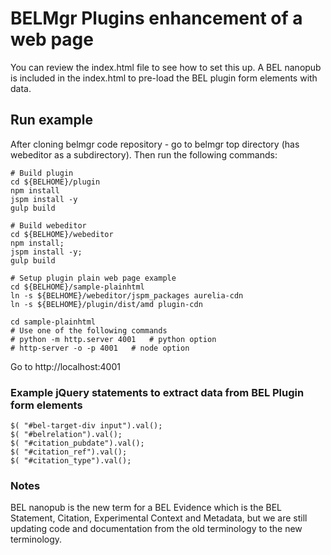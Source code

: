 # BELMgr Plugins enhancement of a web page

You can review the index.html file to see how to set this up.  A BEL nanopub is
included in the index.html to pre-load the BEL plugin form elements with data.

## Run example

After cloning belmgr code repository - go to belmgr top directory (has webeditor
as a subdirectory). Then run the following commands:

    # Build plugin
    cd ${BELHOME}/plugin
    npm install
    jspm install -y
    gulp build

    # Build webeditor
    cd ${BELHOME}/webeditor
    npm install;
    jspm install -y;
    gulp build

    # Setup plugin plain web page example
    cd ${BELHOME}/sample-plainhtml
    ln -s ${BELHOME}/webeditor/jspm_packages aurelia-cdn
    ln -s ${BELHOME}/plugin/dist/amd plugin-cdn

    cd sample-plainhtml
    # Use one of the following commands
    # python -m http.server 4001   # python option
    # http-server -o -p 4001   # node option

Go to http://localhost:4001


### Example jQuery statements to extract data from BEL Plugin form elements

    $( "#bel-target-div input").val();
    $( "#belrelation").val();
    $( "#citation_pubdate").val();
    $( "#citation_ref").val();
    $( "#citation_type").val();


### Notes

BEL nanopub is the new term for a BEL Evidence which is the BEL Statement, Citation, Experimental Context and Metadata, but we are still updating code and documentation from the old terminology to the new terminology.
